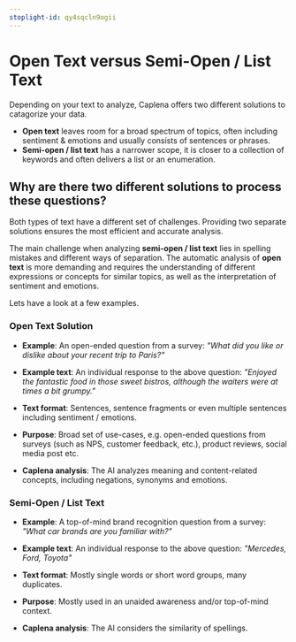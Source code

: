 ```yaml
---
stoplight-id: qy4sqcln9ogii
---
```


# Open Text versus Semi-Open / List Text

Depending on your text to analyze, Caplena offers two different solutions to catagorize your data.

- **Open text** leaves room for a broad spectrum of topics, often including sentiment & emotions and usually consists of sentences or phrases.
- **Semi-open / list text** has a narrower scope, it is closer to a collection of keywords and often delivers a list or an enumeration.

## Why are there two different solutions to process these questions?

Both types of text have a different set of challenges. Providing two separate solutions ensures the most efficient and accurate analysis.

The main challenge when analyzing **semi-open / list text** lies in spelling mistakes and different ways of separation. The automatic analysis of **open text** is more demanding and requires the understanding of different expressions or concepts for similar topics, as well as the interpretation of sentiment and emotions.

Lets have a look at a few examples.

### Open Text Solution

- **Example**: An open-ended question from a survey: _"What did you like or dislike about your recent trip to Paris?"_

- **Example text**: An individual response to the above question: _"Enjoyed the fantastic food in those sweet bistros, although the waiters were at times a bit grumpy."_

- **Text format**: Sentences, sentence fragments or even multiple sentences including sentiment / emotions.

- **Purpose**: Broad set of use-cases, e.g. open-ended questions from surveys (such as NPS, customer feedback, etc.), product reviews, social media post etc.

- **Caplena analysis**: The AI analyzes meaning and content-related concepts, including negations, synonyms and emotions.

### Semi-Open / List Text

- **Example**: A top-of-mind brand recognition question from a survey: _"What car brands are you familiar with?"_

- **Example text**: An individual response to the above question: _"Mercedes, Ford, Toyota"_

- **Text format**: Mostly single words or short word groups, many duplicates.

- **Purpose**: Mostly used in an unaided awareness and/or top-of-mind context.

- **Caplena analysis**: The AI considers the similarity of spellings.

